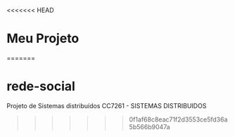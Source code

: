 <<<<<<< HEAD
# Meu Projeto
=======
# rede-social
Projeto de Sistemas distribuídos  CC7261 - SISTEMAS DISTRIBUIDOS
>>>>>>> 0f1af68c8eac71f2d3553ce5fd36a5b566b9047a
